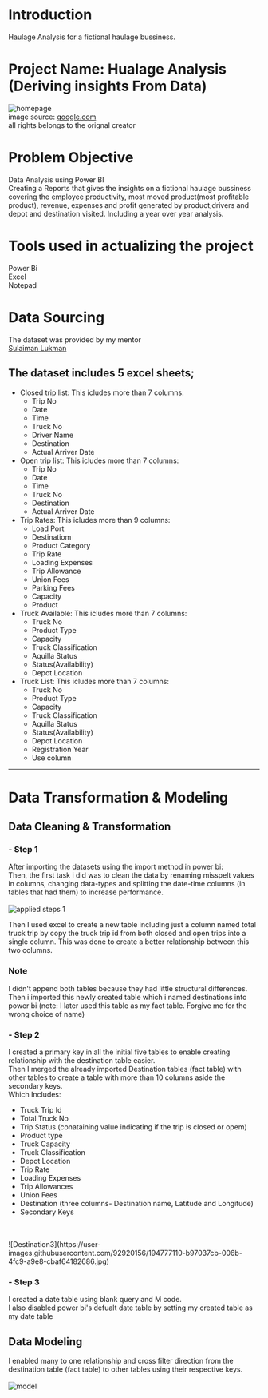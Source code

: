 # Introduction
Haulage Analysis for a fictional haulage bussiness.


# Project Name: Hualage Analysis (Deriving insights From Data)
![homepage](https://user-images.githubusercontent.com/92920156/194767939-de70c762-1380-4633-9b3a-4271b7950b81.jpg) <br>
image source: [google.com](https://www.google.com/) <br>
all rights belongs to the orignal creator

# Problem Objective <br>

Data Analysis using Power BI<br>
Creating a Reports that gives the insights on a fictional haulage bussiness covering the employee productivity, most moved product(most profitable product), revenue, expenses and profit generated by product,drivers and depot and destination visited. 
Including a year over year analysis.

# Tools used in actualizing the project

Power Bi<br>
Excel<br>
Notepad<br>


# Data Sourcing
The dataset was provided by my mentor <br>
[Sulaiman Lukman](https://www.linkedin.com/in/sulaimanlukmanadeleke/) <br>
## The dataset includes 5 excel sheets;
- Closed trip list: This icludes more than 7 columns: 
    - Trip No
    - Date
    - Time
    - Truck No
    - Driver Name
    - Destination
    - Actual Arriver Date   
- Open trip list:  This icludes more than 7 columns: 
    - Trip No
    - Date
    - Time
    - Truck No
    - Destination
    - Actual Arriver Date 
- Trip Rates:  This icludes more than 9 columns: 
    - Load Port
    - Destinatiom
    - Product Category
    - Trip Rate
    - Loading Expenses
    - Trip Allowance
    - Union Fees
    - Parking Fees
    - Capacity
    - Product
- Truck Available: This icludes more than 7 columns: 
    - Truck No
    - Product Type
    - Capacity
    - Truck Classification
    - Aquilla Status
    - Status(Availability)
    - Depot Location
- Truck List: This icludes more than 7 columns: 
    - Truck No
    - Product Type
    - Capacity
    - Truck Classification
    - Aquilla Status
    - Status(Availability)
    - Depot Location
    - Registration Year
    - Use column
 
---

# Data Transformation & Modeling

## Data Cleaning & Transformation
### - Step 1
After importing the datasets using the import method in power bi:<br>
Then, the first task i did was to clean the data by renaming misspelt values in columns, changing data-types and splitting the date-time columns (in tables that had them) to increase performance.<br>
<br/>
![applied steps 1](https://user-images.githubusercontent.com/92920156/194769932-eaf39578-461a-4dca-b480-a8b502cdd211.jpg)

Then I used excel to create a new table including just a column named total truck trip by copy the truck trip id from both closed and open trips into a single column. This was done to create a better relationship between this two columns.<br>
### Note
I didn't append both tables because they had little structural differences.
Then i imported this newly created table which i named destinations into power bi (note: I later used this table as my fact table. Forgive me for the wrong choice of name)

### - Step 2
I created a primary key in all the initial five tables to enable creating relationship with the destination table easier.<br>
Then I merged the already imported Destination tables (fact table) with other tables to create a table with more than 10 columns aside the secondary keys. <br>
Which Includes:
- Truck Trip Id
- Total Truck No
- Trip Status (conataining value indicating if the trip is closed or opem)
- Product type
- Truck Capacity
- Truck Classification 
- Depot Location
- Trip Rate
- Loading Expenses
- Trip Allowances
- Union Fees
- Destination (three columns- Destination name, Latitude and Longitude)
- Secondary Keys
<br>
<br>
![Destination3](https://user-images.githubusercontent.com/92920156/194777110-b97037cb-006b-4fc9-a9e8-cbaf64182686.jpg)



### - Step 3
I created a date table using blank query and M code.<br>
I also disabled power bi's defualt date table by setting my created table as my date table

## Data Modeling
I enabled many to one relationship and cross filter direction from the destination table (fact table) to other tables using their respective keys.
<br>
<br>
![model](https://user-images.githubusercontent.com/92920156/194776944-7cab5945-3346-414e-9f5a-8e61d43288d4.jpg)




